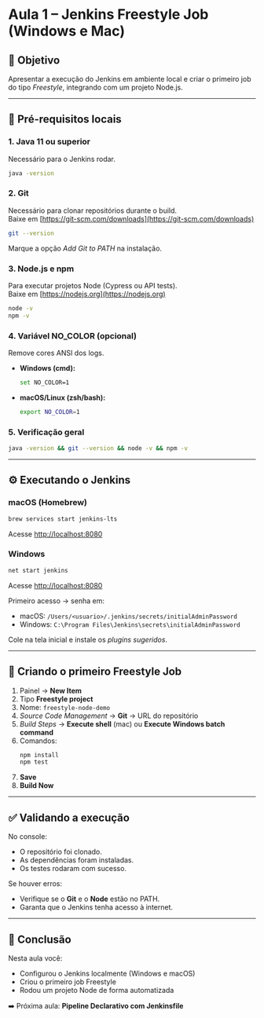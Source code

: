 # Aula 1 – Jenkins Freestyle Job (Windows e Mac)

## 🎯 Objetivo
Apresentar a execução do Jenkins em ambiente local e criar o primeiro job do tipo *Freestyle*, integrando com um projeto Node.js.

---

## 🧰 Pré-requisitos locais

### 1. Java 11 ou superior
Necessário para o Jenkins rodar.
```bash
java -version
```

### 2. Git
Necessário para clonar repositórios durante o build.  
Baixe em [https://git-scm.com/downloads](https://git-scm.com/downloads)
```bash
git --version
```
Marque a opção *Add Git to PATH* na instalação.

### 3. Node.js e npm
Para executar projetos Node (Cypress ou API tests).  
Baixe em [https://nodejs.org](https://nodejs.org)
```bash
node -v
npm -v
```

### 4. Variável NO_COLOR (opcional)
Remove cores ANSI dos logs.
- **Windows (cmd):**
  ```bash
  set NO_COLOR=1
  ```
- **macOS/Linux (zsh/bash):**
  ```bash
  export NO_COLOR=1
  ```

### 5. Verificação geral
```bash
java -version && git --version && node -v && npm -v
```

---

## ⚙️ Executando o Jenkins

### macOS (Homebrew)
```bash
brew services start jenkins-lts
```
Acesse [http://localhost:8080](http://localhost:8080)

### Windows
```bash
net start jenkins
```
Acesse [http://localhost:8080](http://localhost:8080)

Primeiro acesso → senha em:  
- macOS: `/Users/<usuario>/.jenkins/secrets/initialAdminPassword`  
- Windows: `C:\Program Files\Jenkins\secrets\initialAdminPassword`

Cole na tela inicial e instale os *plugins sugeridos*.

---

## 🧱 Criando o primeiro Freestyle Job

1. Painel → **New Item**
2. Tipo **Freestyle project**
3. Nome: `freestyle-node-demo`
4. *Source Code Management* → **Git** → URL do repositório
5. *Build Steps* → **Execute shell** (mac) ou **Execute Windows batch command**
6. Comandos:
   ```bash
   npm install
   npm test
   ```
7. **Save**
8. **Build Now**

---

## ✅ Validando a execução

No console:
- O repositório foi clonado.
- As dependências foram instaladas.
- Os testes rodaram com sucesso.

Se houver erros:
- Verifique se o **Git** e o **Node** estão no PATH.  
- Garanta que o Jenkins tenha acesso à internet.

---

## 🏁 Conclusão

Nesta aula você:
- Configurou o Jenkins localmente (Windows e macOS)
- Criou o primeiro job Freestyle
- Rodou um projeto Node de forma automatizada

➡️ Próxima aula: **Pipeline Declarativo com Jenkinsfile**
